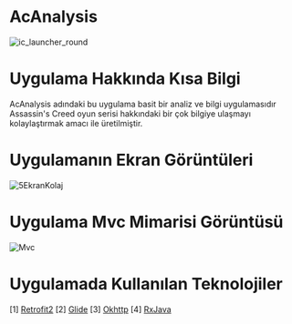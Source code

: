 # AcAnalysis
![ic_launcher_round](https://user-images.githubusercontent.com/60936024/105423582-dbd45280-5c56-11eb-9b11-0dad298b887b.png)

# Uygulama Hakkında Kısa Bilgi

AcAnalysis adındaki bu uygulama basit bir analiz ve bilgi uygulamasıdır Assassin's Creed oyun serisi hakkındaki bir çok bilgiye ulaşmayı kolaylaştırmak amacı ile üretilmiştir.

# Uygulamanın Ekran Görüntüleri 
![5EkranKolaj](https://user-images.githubusercontent.com/60936024/105424813-2060ed80-5c59-11eb-88f0-5f7cee5eb41f.PNG)

# Uygulama Mvc Mimarisi Görüntüsü
![Mvc](https://user-images.githubusercontent.com/60936024/105425038-9feebc80-5c59-11eb-9a02-fcc646be8dbd.PNG)

# Uygulamada Kullanılan Teknolojiler
[1] [Retrofit2](https://github.com/square/retrofit)
[2] [Glide](https://github.com/bumptech/glide)
[3] [Okhttp](https://github.com/square/okhttp)
[4] [RxJava](https://github.com/ReactiveX/RxJava)

